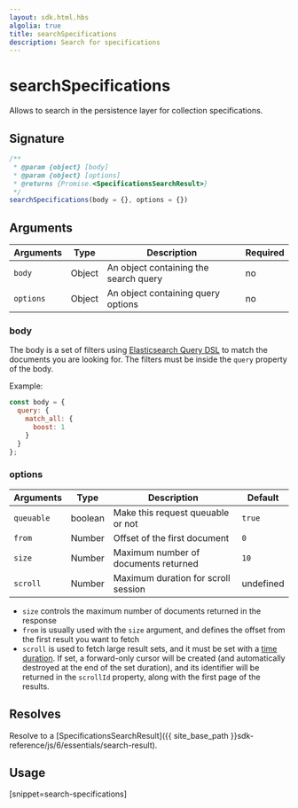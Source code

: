 ```yaml
---
layout: sdk.html.hbs
algolia: true
title: searchSpecifications
description: Search for specifications
---
```


# searchSpecifications

Allows to search in the persistence layer for collection specifications.

## Signature

```javascript
/**
 * @param {object} [body]
 * @param {object} [options]
 * @returns {Promise.<SpecificationsSearchResult>}
 */
searchSpecifications(body = {}, options = {})
```

## Arguments

| Arguments    | Type    | Description | Required
|--------------|---------|-------------|----------
| ``body`` | Object | An object containing the search query    | no  |
| ``options`` | Object | An object containing query options    | no  |


### **body**

The body is a set of filters using [Elasticsearch Query DSL](https://www.elastic.co/guide/en/elasticsearch/reference/5.4/search-request-body.html) to match the documents you are looking for.
The filters must be inside the `query` property of the body.

Example:

```js
const body = {
  query: {
    match_all: {
      boost: 1
    }
  }
};
```

### **options**

| Arguments    | Type    | Description | Default |
|--------------|---------|-------------|---------- |
| `queuable` | boolean | Make this request queuable or not | `true`  |
| ``from`` | Number | Offset of the first document    | `0`  |
| ``size`` | Number | Maximum number of documents returned    | `10` |
| ``scroll`` | Number | Maximum duration for scroll session    | undefined |

* `size` controls the maximum number of documents returned in the response
* `from` is usually used with the `size` argument, and defines the offset from the first result you want to fetch
* `scroll` is used to fetch large result sets, and it must be set with a [time duration](https://www.elastic.co/guide/en/elasticsearch/reference/5.4/common-options.html#time-units). If set, a forward-only cursor will be created (and automatically destroyed at the end of the set duration), and its identifier will be returned in the `scrollId` property, along with the first page of the results.

## Resolves

Resolve to a [SpecificationsSearchResult]({{ site_base_path }}sdk-reference/js/6/essentials/search-result).

## Usage

[snippet=search-specifications]
